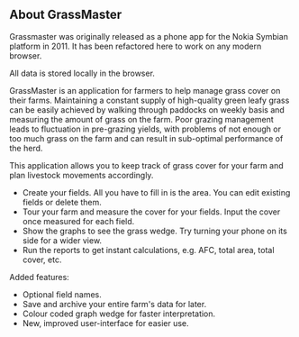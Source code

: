 About GrassMaster
----------------------

Grassmaster was originally released as a phone app for the Nokia Symbian
platform in 2011. It has been refactored here to work on any modern browser.

All data is stored locally in the browser.

GrassMaster is an application for farmers to help manage grass cover on their
farms. Maintaining a constant supply of high-quality green leafy grass can be
easily achieved by walking through paddocks on weekly basis and measuring the
amount of grass on the farm. Poor grazing management leads to fluctuation in
pre-grazing yields, with problems of not enough or too much grass on the farm
and can result in sub-optimal performance of the herd.

This application allows you to keep track of grass cover for your farm and plan
livestock movements accordingly.

- Create your fields. All you have to fill in is the area. You can edit existing fields or delete them.
- Tour your farm and measure the cover for your fields. Input the cover once measured for each field.
- Show the graphs to see the grass wedge. Try turning your phone on its side for a wider view.
- Run the reports to get instant calculations, e.g. AFC, total area, total cover, etc.

Added features:

- Optional field names.
- Save and archive your entire farm's data for later.
- Colour coded graph wedge for faster interpretation.
- New, improved user-interface for easier use.
